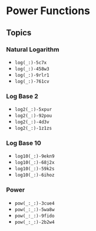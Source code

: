 # Power Functions

## Topics

### Natural Logarithm

- ``log(_:)-5c7x``
- ``log(_:)-458w3``
- ``log(_:)-9rlr1``
- ``log(_:)-761cv``

### Log Base 2

- ``log2(_:)-5xpur``
- ``log2(_:)-92pou``
- ``log2(_:)-4d3v``
- ``log2(_:)-1z1zs``

### Log Base 10

- ``log10(_:)-9ekn9``
- ``log10(_:)-68j2x``
- ``log10(_:)-59k2s``
- ``log10(_:)-6ihoz``

### Power

- ``pow(_:_:)-3cue4``
- ``pow(_:_:)-5wa8w``
- ``pow(_:_:)-9fido``
- ``pow(_:_:)-2b2w4``
